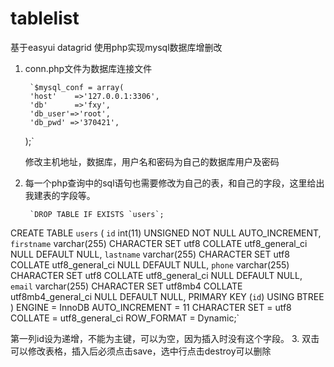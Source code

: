 # tablelist
基于easyui datagrid 使用php实现mysql数据库增删改

1. conn.php文件为数据库连接文件

        `$mysql_conf = array(
        'host'    =>'127.0.0.1:3306',
        'db'      =>'fxy',
        'db_user'=>'root',
        'db_pwd' =>'370421',
    );`
    
    修改主机地址，数据库，用户名和密码为自己的数据库用户及密码
2. 每一个php查询中的sql语句也需要修改为自己的表，和自己的字段，这里给出我建表的字段等。

        `DROP TABLE IF EXISTS `users`;
CREATE TABLE `users`  (
  `id` int(11) UNSIGNED NOT NULL AUTO_INCREMENT,
  `firstname` varchar(255) CHARACTER SET utf8 COLLATE utf8_general_ci NULL DEFAULT NULL,
  `lastname` varchar(255) CHARACTER SET utf8 COLLATE utf8_general_ci NULL DEFAULT NULL,
  `phone` varchar(255) CHARACTER SET utf8 COLLATE utf8_general_ci NULL DEFAULT NULL,
  `email` varchar(255) CHARACTER SET utf8mb4 COLLATE utf8mb4_general_ci NULL DEFAULT NULL,
  PRIMARY KEY (`id`) USING BTREE
) ENGINE = InnoDB AUTO_INCREMENT = 11 CHARACTER SET = utf8 COLLATE = utf8_general_ci ROW_FORMAT = Dynamic;`

第一列id设为递增，不能为主键，可以为空，因为插入时没有这个字段。
3.  双击可以修改表格，插入后必须点击save，选中行点击destroy可以删除

